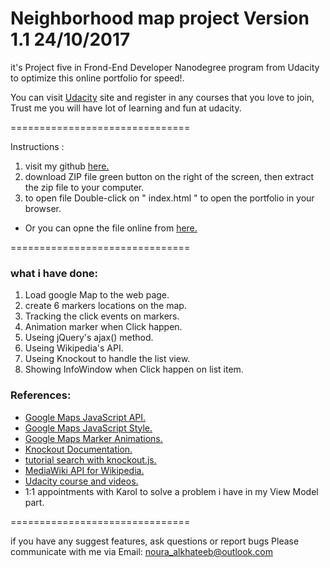 Neighborhood map project Version 1.1 24/10/2017
===============================

it's Project five in Frond-End Developer Nanodegree program from Udacity to optimize this online portfolio for speed!.

You can visit [Udacity]( https://www.udacity.com/) site and register in any courses that you love to join, Trust me you will have lot of learning and fun at udacity.

===============================

Instructions :

1.  visit my github [here.](https://github.com/nouraal/Neighborhood-Map-master) 
2. download ZIP file green button on the right of the screen,  then extract the zip file to your computer.
3. to open file  Double-click on " index.html " to open the portfolio in your browser.

* Or you can opne the file online from [here.](https://nouraal.github.io/Neighborhood-Map-master/)

===============================

### what i have done:

1. Load google Map to the web page.
2. create 6 markers locations on the map.
3. Tracking the click events on markers.
4. Animation marker when Click happen.
5. Useing jQuery's ajax() method.
6. Useing  Wikipedia's API.
7. Useing Knockout to handle the list view.
8. Showing InfoWindow when Click happen on list item.

### References:

*   [Google Maps JavaScript API.](https://developers.google.com/maps/documentation/javascript/)
*   [Google Maps JavaScript Style.](https://developers.google.com/maps/documentation/javascript/styling)
*   [Google Maps Marker Animations.](https://developers.google.com/maps/documentation/javascript/examples/marker-animations)
*   [Knockout Documentation.](http://knockoutjs.com/documentation/introduction.html)
*   [tutorial search with knockout.js.](http://knockoutjs.com/documentation/introduction.html)
*   [MediaWiki API for Wikipedia.](https://www.mediawiki.org/wiki/API:Main_page)
*   [Udacity course and videos.](https://www.udacity.com/course/front-end-web-developer-nanodegree--nd001)
*   1:1 appointments with Karol to solve a problem i have in my View Model part.


===============================

if you have any suggest features, ask questions or report bugs  Please communicate with me via
Email: noura_alkhateeb@outlook.com